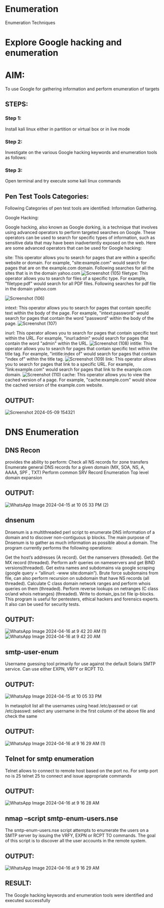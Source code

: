 # Enumeration
Enumeration Techniques

# Explore Google hacking and enumeration 

# AIM:

To use Google for gathering information and perform enumeration of targets

## STEPS:

### Step 1:

Install kali linux either in partition or virtual box or in live mode

### Step 2:

Investigate on the various Google hacking keywords and enumeration tools as follows:


### Step 3:
Open terminal and try execute some kali linux commands

## Pen Test Tools Categories:  

Following Categories of pen test tools are identified:
Information Gathering.

Google Hacking:

Google hacking, also known as Google dorking, is a technique that involves using advanced operators to perform targeted searches on Google. These operators can be used to search for specific types of information, such as sensitive data that may have been inadvertently exposed on the web. Here are some advanced operators that can be used for Google hacking:

site: This operator allows you to search for pages that are within a specific website or domain. For example, "site:example.com" would search for pages that are on the example.com domain.
Following searches for all the sites that is in the domain yahoo.com
![Screenshot (105)](https://github.com/gowriganeshns/Enumeration/assets/145736316/6ef7ddaa-5c80-4166-8681-2886614542b1)
filetype: This operator allows you to search for files of a specific type. For example, "filetype:pdf" would search for all PDF files.
Following searches for pdf file in the domain yahoo.com

![Screenshot (106)](https://github.com/gowriganeshns/Enumeration/assets/145736316/1466d212-2e5b-465b-a34a-fa289f7a2aa9)

intext: This operator allows you to search for pages that contain specific text within the body of the page. For example, "intext:password" would search for pages that contain the word "password" within the body of the page.
![Screenshot (107)](https://github.com/gowriganeshns/Enumeration/assets/145736316/6dc5407c-1eef-4e50-ac0e-a2388317ee77)

inurl: This operator allows you to search for pages that contain specific text within the URL. For example, "inurl:admin" would search for pages that contain the word "admin" within the URL.
![Screenshot (108)](https://github.com/gowriganeshns/Enumeration/assets/145736316/337aa744-5374-4432-bf21-ba00308a1bc5)
intitle: This operator allows you to search for pages that contain specific text within the title tag. For example, "intitle:index of" would search for pages that contain "index of" within the title tag.
![Screenshot (109)](https://github.com/gowriganeshns/Enumeration/assets/145736316/f6cc1298-da25-4e52-b1ce-6e001cf353a0)
link: This operator allows you to search for pages that link to a specific URL. For example, "link:example.com" would search for pages that link to the example.com domain.
![Screenshot (110)](https://github.com/gowriganeshns/Enumeration/assets/145736316/2efa252f-3345-4f3a-9f46-409accb8322d)
cache: This operator allows you to view the cached version of a page. For example, "cache:example.com" would show the cached version of the example.com website.

## OUTPUT:
![Screenshot 2024-05-09 154321](https://github.com/gowriganeshns/Enumeration/assets/145736316/0bb124c4-9f94-4cc2-96f3-f603e9abd34f)


# DNS Enumeration
## DNS Recon
provides the ability to perform:
Check all NS records for zone transfers
Enumerate general DNS records for a given domain (MX, SOA, NS, A, AAAA, SPF , TXT)
Perform common SRV Record Enumeration
Top level domain expansion
## OUTPUT:
![WhatsApp Image 2024-04-15 at 10 05 33 PM (2)](https://github.com/Vinothini1711/Echoserver/assets/144300204/9ab6e693-974a-4c59-90b0-3bba432d7bd2)
## dnsenum
Dnsenum is a multithreaded perl script to enumerate DNS information of a domain and to discover non-contiguous ip blocks. The main purpose of Dnsenum is to gather as much information as possible about a domain. The program currently performs the following operations:

Get the host’s addresses (A record).
Get the namservers (threaded).
Get the MX record (threaded).
Perform axfr queries on nameservers and get BIND versions(threaded).
Get extra names and subdomains via google scraping (google query = “allinurl: -www site:domain”).
Brute force subdomains from file, can also perform recursion on subdomain that have NS records (all threaded).
Calculate C class domain network ranges and perform whois queries on them (threaded).
Perform reverse lookups on netranges (C class or/and whois netranges) (threaded).
Write to domain_ips.txt file ip-blocks.
This program is useful for pentesters, ethical hackers and forensics experts. It also can be used for security tests.
## OUTPUT:
![WhatsApp Image 2024-04-16 at 9 42 20 AM (1)](https://github.com/Vinothini1711/Echoserver/assets/144300204/d14cf8f3-3c60-4d3e-a0ce-fe10b30a481c)
![WhatsApp Image 2024-04-16 at 9 42 20 AM](https://github.com/Vinothini1711/Echoserver/assets/144300204/9d0f93a4-d765-4fd8-9279-7d8b2e5dfec2)
## smtp-user-enum
Username guessing tool primarily for use against the default Solaris SMTP service. Can use either EXPN, VRFY or RCPT TO.
## OUTPUT:
![WhatsApp Image 2024-04-15 at 10 05 33 PM](https://github.com/Vinothini1711/Echoserver/assets/144300204/ce1dd727-743e-44b8-bc6f-5908d8c95c15)

In metasploit list all the usernames using head /etc/passwd or cat /etc/passwd:
select any username in the first column of the above file and check the same
## OUTPUT:
![WhatsApp Image 2024-04-16 at 9 16 29 AM (1)](https://github.com/Vinothini1711/Echoserver/assets/144300204/ea4999a8-0b7b-4a79-bb3f-622599320c3b)

## Telnet for smtp enumeration
Telnet allows to connect to remote host based on the port no. For smtp port no is 25
telnet <host address> 25 to connect
and issue appropriate commands
## OUTPUT:
 ![WhatsApp Image 2024-04-16 at 9 16 28 AM](https://github.com/Vinothini1711/Echoserver/assets/144300204/f4b46a3e-31ed-4083-9582-807f9cc12acf)
 
## nmap –script smtp-enum-users.nse <hostname>
The smtp-enum-users.nse script attempts to enumerate the users on a SMTP server by issuing the VRFY, EXPN or RCPT TO commands. The goal of this script is to discover all the user accounts in the remote system.
## OUTPUT:
![WhatsApp Image 2024-04-16 at 9 16 29 AM](https://github.com/Vinothini1711/Echoserver/assets/144300204/ae277861-75c5-446a-a9c8-c8c69eb0ebf9)

## RESULT:
The Google hacking keywords and enumeration tools were identified and executed successfully

